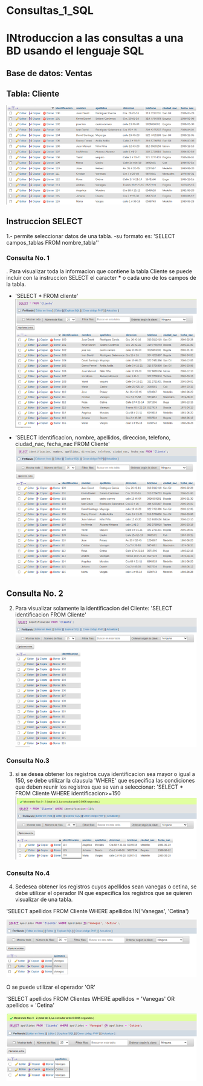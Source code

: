 # Consultas_1_SQL
# INtroduccion a las consultas a una BD usando el lenguaje SQL 

## Base de datos: Ventas 
## Tabla: Cliente 

![Tabla cliente](tabla.cliente.png "Tabla cliente")

## Instruccion SELECT
1.- permite seleccionar datos de una tabla.
-su formato es: 'SELECT campos_tablas FROM nombre_tabla''

### Consulta No. 1
. Para visualizar toda la informacion que contiene la tabla Cliente se puede incluir con la instruccion SELECT el caracter **\*** o cada uno de los campos de la tabla.

- 'SELECT * FROM cliente'
![consulta1](consulta_1_.png "consulta 1 - 1")

- 'SELECT identificacion, nombre, apellidos, direccion, telefono, ciudad_nac, fecha_nac FROM Cliente'
![consulta1](consulta1_2.png "Consulta 1 - 2")

## Consulta No. 2

2. Para visualizar solamente la identificacion del Cliente: 'SELECT identificacion FROM Cliente'
![consulta2](consulta2.png "Consulat 2")

### Consulta No.3

3. si se desea obtener los registros cuya identificacion sea mayor o igual a 150, se debe utilizar la clausula 'WHERE' que especifica las condiciones que deben reunir los registros que se van a seleccionar: 'SELECT * FROM Cliente WHERE identificacion>=150
![consulta3](consulta3.png "Consulta 3")

### Consulta No.4

4. Sedesea obtener los registros cuyos apellidos sean vanegas o cetina, se debe utilizar el operador IN que especifica los registros que se quieren visualizar de una tabla.

'SELECT apellidos FROM Cliente WHERE apellidos IN('Vanegas', 'Cetina')

![consulta4](consulta4.png "Consulta 4_1")

O se puede utilizar el operador 'OR'

'SELECT apellidos FROM Clientes WHERE apellidos = 'Vanegas' OR apellidos = 'Cetina'


![consulta4](consulta4_2.png "Consulta 4_2")